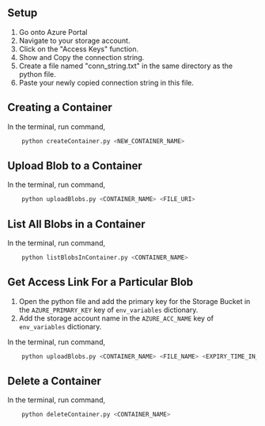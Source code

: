 ## Setup
1. Go onto Azure Portal
2. Navigate to your storage account.
3. Click on the "Access Keys" function.
4. Show and Copy the connection string.
5. Create a file named "conn_string.txt" in the same directory as the python file.
5. Paste your newly copied connection string in this file.

## Creating a Container
In the terminal, run command,

```python 
    python createContainer.py <NEW_CONTAINER_NAME>
```

## Upload Blob to a Container
In the terminal, run command,

```python 
    python uploadBlobs.py <CONTAINER_NAME> <FILE_URI>
```

## List All Blobs in a Container
In the terminal, run command,

```python 
    python listBlobsInContainer.py <CONTAINER_NAME>
```

## Get Access Link For a Particular Blob
1. Open the python file and add the primary key for the Storage Bucket in the ```AZURE_PRIMARY_KEY``` key of ```env_variables``` dictionary.
2. Add the storage account name in the ```AZURE_ACC_NAME``` key of ```env_variables``` dictionary.

In the terminal, run command,

```python 
    python uploadBlobs.py <CONTAINER_NAME> <FILE_NAME> <EXPIRY_TIME_IN_HOURS:Optional-Default(1)>
```

## Delete a Container
In the terminal, run command,

```python 
    python deleteContainer.py <CONTAINER_NAME>
```

